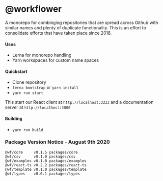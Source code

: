# @workflower

A monorepo for combinging repositories that are spread across Github with similar names and
plenty of duplicate functionality. This is an effort to  consolidate efforts that have taken
place since 2018.

#### Uses

- Lerna for monorepo handling
- Yarn workspaces for custom name spaces

#### Quickstart

- Clone repository
- `lerna bootstrap` or `yarn install`
- `yarn run start`

This start our React client at `http://localhost:3333` and a documentation server at `http://localhost:3000`

#### Building

- `yarn run build`

### Package Version Notice - August 9th 2020

```
@wf/core     v0.1.5 packages/core
@wf/csv      v0.1.0 packages/csv
@wf/examples v0.1.0 packages/examples
@wf/react-ts v0.2.2 packages/react-ts
@wf/template v0.1.0 packages/template
@wf/types    v0.0.1 packages/types
```

